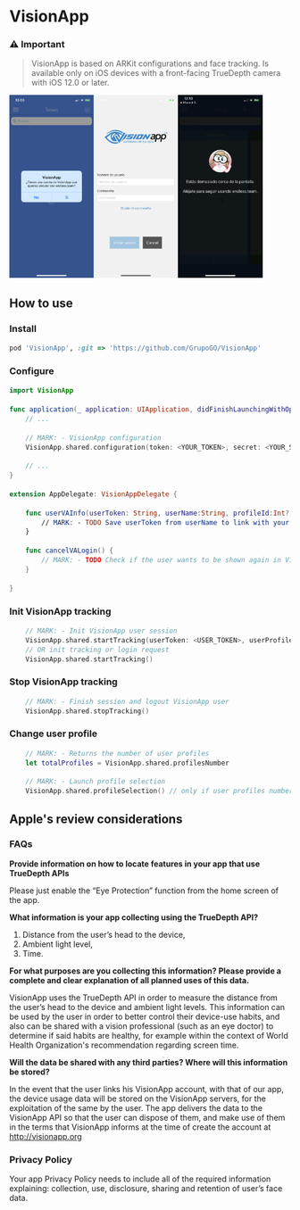 # VisionApp

### ⚠️ Important

> VisionApp is based on ARKit configurations and face tracking. Is available only on iOS devices with a front-facing TrueDepth camera with iOS 12.0 or later.

<img src="https://github.com/GrupoGO/VisionApp/blob/master/1.PNG?raw=true" width="30%" align="left">
<img src="https://github.com/GrupoGO/VisionApp/blob/master/2.PNG?raw=true" width="30%" align="left">
<img src="https://github.com/GrupoGO/VisionApp/blob/master/3.PNG?raw=true" width="30%">

## How to use

### Install
```ruby
pod 'VisionApp', :git => 'https://github.com/GrupoGO/VisionApp'
```

### Configure
```swift
import VisionApp

func application(_ application: UIApplication, didFinishLaunchingWithOptions launchOptions: [UIApplication.LaunchOptionsKey: Any]?) -> Bool {
    // ...

    // MARK: - VisionApp configuration
    VisionApp.shared.configuration(token: <YOUR_TOKEN>, secret: <YOUR_SECRET>, delegate: self)

    // ...
}

extension AppDelegate: VisionAppDelegate {

    func userVAInfo(userToken: String, userName:String, profileId:Int?, profileName:String?)
        // MARK: - TODO Save userToken from userName to link with your user
    }
    
    func cancelVALogin() {
        // MARK: - TODO Check if the user wants to be shown again in VisionApp
    }

}
```

### Init VisionApp tracking
```swift
    // MARK: - Init VisionApp user session
    VisionApp.shared.startTracking(userToken: <USER_TOKEN>, userProfile: <PROFILE_ID>)
    // OR init tracking or login request
    VisionApp.shared.startTracking()
```

### Stop VisionApp tracking
```swift
    // MARK: - Finish session and logout VisionApp user
    VisionApp.shared.stopTracking()
```

### Change user profile
```swift
    // MARK: - Returns the number of user profiles
    let totalProfiles = VisionApp.shared.profilesNumber

    // MARK: - Launch profile selection
    VisionApp.shared.profileSelection() // only if user profiles number > 1
```

## Apple's review considerations

### FAQs

**Provide information on how to locate features in your app that use TrueDepth APIs**

Please just enable the “Eye Protection” function from the home screen of the app.

**What information is your app collecting using the TrueDepth API?**

1. Distance from the user’s head to the device,
2. Ambient light level,
3. Time.

**For what purposes are you collecting this information? Please provide a complete and clear explanation of all planned uses of this data.**

VisionApp uses the TrueDepth API in order to measure the distance from the user’s head to the device and ambient light levels. This information can be used by the user in order to better control their device-use habits, and also can be shared with a vision professional (such as an eye doctor) to determine if said habits are healthy, for example within the context of World Health Organization's recommendation regarding screen time.

**Will the data be shared with any third parties? Where will this information be stored?**

In the event that the user links his VisionApp account, with that of our app, the device usage data will be stored on the VisionApp servers, for the exploitation of the same by the user. The app delivers the data to the VisionApp API so that the user can dispose of them, and make use of them in the terms that VisionApp informs at the time of create the account at http://visionapp.org

### Privacy Policy

Your app Privacy Policy needs to include all of the required information explaining: collection, use, disclosure, sharing and retention of user’s face data.
